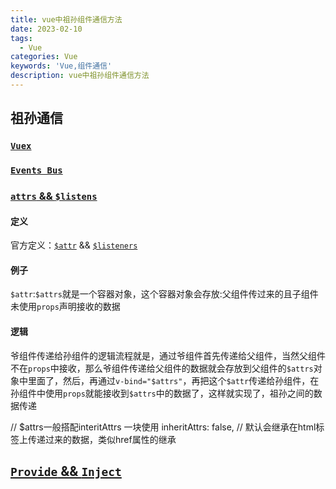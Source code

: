 ```yaml
---
title: vue中祖孙组件通信方法
date: 2023-02-10
tags:
  - Vue
categories: Vue
keywords: 'Vue,组件通信'
description: vue中祖孙组件通信方法
---
```

## 祖孙通信

### [`Vuex`](https://segmentfault.com/a/1190000040050182)

### [`Events Bus`](https://segmentfault.com/a/1190000039860587)

### [`attrs` && `$listens`](https://segmentfault.com/a/1190000040317732)

#### 定义

官方定义：[`$attr`](https://cn.vuejs.org/guide/components/attrs.html) && [`$listeners`](https://v2.cn.vuejs.org/v2/api/#vm-listeners)

#### 例子

`$attr`:`$attrs`就是一个容器对象，这个容器对象会存放:父组件传过来的且子组件未使用`props`声明接收的数据

#### 逻辑

爷组件传递给孙组件的逻辑流程就是，通过爷组件首先传递给父组件，当然父组件不在`props`中接收，那么爷组件传递给父组件的数据就会存放到父组件的`$attrs`对象中里面了，然后，再通过`v-bind="$attrs"`，再把这个`$attr`传递给孙组件，在孙组件中使用`props`就能接收到`$attrs`中的数据了，这样就实现了，祖孙之间的数据传递

// $attrs一般搭配interitAttrs 一块使用
  inheritAttrs: false, // 默认会继承在html标签上传递过来的数据，类似href属性的继承

## [`Provide` && `Inject`](https://segmentfault.com/a/1190000020954324)
